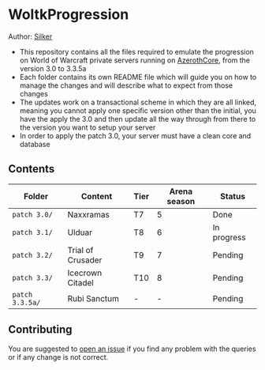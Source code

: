 # WoltkProgression
Author: [Silker](https://github.com/Si1ker)

- This repository contains all the files required to emulate the progression on World of Warcraft private servers running on [AzerothCore](https://github.com/azerothcore/azerothcore-wotlk), from the version 3.0 to 3.3.5a
- Each folder contains its own README file which will guide you on how to manage the changes and will describe what to expect from those changes
- The updates work on a transactional scheme in which they are all linked, meaning you cannot apply one specific version other than the initial, you have the apply the 3.0 and then update all the way through from there to the version you want to setup your server
- In order to apply the patch 3.0, your server must have a clean core and database


## Contents

| Folder          | Content           | Tier | Arena season | Status      |
|-----------------|-------------------|------|--------------|-------------|
| `patch 3.0/`    | Naxxramas         | T7   | 5            | Done        |
| `patch 3.1/`    | Ulduar            | T8   | 6            | In progress |
| `patch 3.2/`    | Trial of Crusader | T9   | 7            | Pending     |
| `patch 3.3/`    | Icecrown Citadel  | T10  | 8            | Pending     |
| `patch 3.3.5a/` | Rubi Sanctum      | -    | -            | Pending     |

## Contributing

You are suggested to [open an issue](https://github.com/Si1ker/WoltkProgression/issues/new) if you find any problem with the queries or if any change is not correct.

